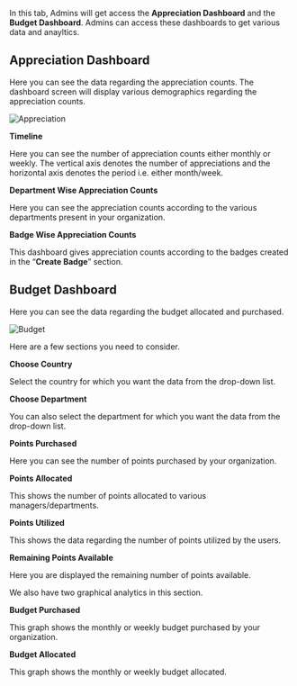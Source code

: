 In this tab, Admins will get access the **Appreciation Dashboard** and the **Budget Dashboard**. Admins can access these dashboards to get various data and anayltics. 

## Appreciation Dashboard

Here you can see the data regarding the appreciation counts. The dashboard screen will display various demographics regarding the appreciation counts. 

![Appreciation](https://user-images.githubusercontent.com/48199047/83106172-a4b69d00-a0d9-11ea-901a-9c8bb1572e28.png)

**Timeline**

Here you can see the number of appreciation counts either monthly or weekly. The vertical axis denotes the number of appreciations and the horizontal axis denotes the period i.e. either month/week. 

**Department Wise Appreciation Counts**

Here you can see the appreciation counts according to the various departments present in your organization. 

**Badge Wise Appreciation Counts**

This dashboard gives appreciation counts according to the badges created in the “**Create Badge**” section. 


## Budget Dashboard

Here you can see the data regarding the budget allocated and purchased. 

![Budget](https://user-images.githubusercontent.com/48199047/83106284-d29be180-a0d9-11ea-9ae2-948660b70591.png)

Here are a few sections you need to consider. 

**Choose Country** 

Select the country for which you want the data from the drop-down list. 

**Choose Department** 

You can also select the department for which you want the data from the drop-down list.

**Points Purchased** 

Here you can see the number of points purchased by your organization.

**Points Allocated** 

This shows the number of points allocated to various managers/departments. 

**Points Utilized** 

This shows the data regarding the number of points utilized by the users.

**Remaining Points Available** 

Here you are displayed the remaining number of points available.


We also have two graphical analytics in this section. 

**Budget Purchased** 

This graph shows the monthly or weekly budget purchased by your organization.

**Budget Allocated** 

This graph shows the monthly or weekly budget allocated.

